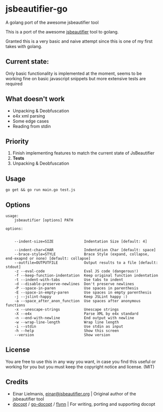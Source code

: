 jsbeautifier-go
===============

A golang port of the awesome jsbeautifier tool

This is a port of the awesome [jsbeautifier](http://jsbeautifier.org/) tool to golang.

Granted this is a very basic and naive attempt since this is one of my first takes with golang.

## Current state:
Only basic functionality is implemented at the moment, seems to be working fine on basic javascript snippets but more extensive tests are required

## What doesn't work
* Unpacking & Deobfuscation
* e4x xml parsing
* Some edge cases
* Reading from stdin

## Priority

1. Finish implementing features to match the current state of JsBeautifier
2. **Tests**
3. Unpacking & Deobfuscation

## Usage
``` go get && go run main.go test.js ```

## Options

```
usage:
    jsbeautifier [options] PATH

options:


    --indent-size=SIZE              Indentation Size [default: 4]

    --indent-char=CHAR              Indentation Char [default: space]
    --brace-style=STYLE             Brace Style (expand, collapse, end-exapnd or none) [default: collapse]
    --outfile=OUTPUTFILE            Output results to a file [default: stdout]
    -z --eval-code                  Eval JS code (dangerous!)
    -f --keep-function-indentation  Keep original function indentation
    -t --indent-with-tabs           Use tabs to indent
    -d --disable-preserve-newlines  Don't preserve newlines
    -P --space-in-paren             Use spaces in parenthesis
    -E --space-in-empty-paren       Use spaces in empty parenthesis
    -j --jslint-happy               Keep JSLint happy :)
    -a --space_after_anon_function  Use spaces after anonymous functions
    -x --unescape-strings           Unescape strings
    -X --e4x                        Parse XML by e4x standard
    -n --end-with-newline           End output with newline
    -w --wrap-line-length           Wrap line length
    -i --stdin                      Use stdin as input
    -h --help                       Show this screen
    --version                       Show version
````

## License
You are free to use this in any way you want, in case you find this useful or working for you but you must keep the copyright notice and license. (MIT)

## Credits
* Einar Lielmanis, einar@jsbeautifier.org | Original author of the jsbeautifier tool
* [docopt](http://docopt.org) / [go-docopt](https://github.com/docopt/docopt.go) / [flynn](https://github.com/flynn/go-docopt) | For writing, porting and supporting docopt